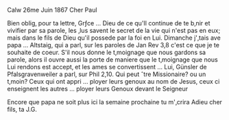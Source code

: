  Calw 26me Juin 1867
Cher Paul

Bien oblig‚ pour ta lettre, Grƒce … Dieu de ce qu'Il continue de te b‚nir et vivifier par sa parole, les ‚lus savent le secret de la vie qui n'est pas en eux; mais dans le fils de Dieu qu'il possede par la foi en Lui. 
Dimanche j'‚tais ave papa … Altstaig, qui a parl‚ sur les paroles de Jan Rev 3,8 c'est ce que je te souhaite de coeur. S'il nous donne le t‚moignage que nous gardons sa parole, alors il ouvre aussi la porte de maniere que le t‚moignage que nous Lui rendons est accept‚ et les ames se convertissent … Lui, Günsler de Pfalsgravenweiler a parl‚ sur Phil 2,10. Qui peut ˆtre Missionaire? ou un t‚moin? Ceux qui ont appri … ployer leurs genoux au nom de Jesus, ceux ci enseignent les autres … ployer leurs Genoux devant le Seigneur

Encore que papa ne soit plus ici la semaine prochaine tu m'‚crira 
Adieu cher fils,
 ta J.G.
